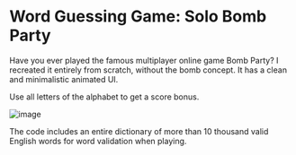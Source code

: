 # Word Guessing Game: Solo Bomb Party

Have you ever played the famous multiplayer online game Bomb Party?
I recreated it entirely from scratch, without the bomb concept.
It has a clean and minimalistic animated UI.

Use all letters of the alphabet to get a score bonus.

![image](https://github.com/asty8926/Word-Guessing-Game/assets/31024172/67b7207e-0ec6-44e3-b4c5-d2bef6461024)

The code includes an entire dictionary of more than 10 thousand valid English words for word validation when playing.
